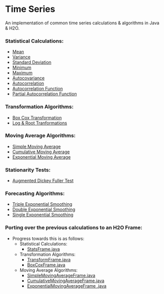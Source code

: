 # Time Series

An implementation of common time series calculations & algorithms in Java & H2O.

### Statistical Calculations:
- [Mean](https://github.com/navdeep-G/timeseries-java/blob/master/src/main/java/util/Stats.java#L11)
- [Variance](https://github.com/navdeep-G/timeseries-java/blob/master/src/main/java/util/Stats.java#L23)
- [Standard Deviation](https://github.com/navdeep-G/timeseries-java/blob/master/src/main/java/util/Stats.java#L37)
- [Minimum](https://github.com/navdeep-G/timeseries-java/blob/master/src/main/java/util/Stats.java#L49)
- [Maximum](https://github.com/navdeep-G/timeseries-java/blob/master/src/main/java/util/Stats.java#L54)
- [Autocovariance](https://github.com/navdeep-G/timeseries-java/blob/master/src/main/java/util/Stats.java#L59) 
- [Autocorrelation](https://github.com/navdeep-G/timeseries-java/blob/master/src/main/java/util/Stats.java#L76)
- [Autocorrelation Function](https://github.com/navdeep-G/timeseries-java/blob/master/src/main/java/util/Stats.java#L83)
- [Partial Autocorrelation Function](https://github.com/navdeep-G/timeseries-java/blob/master/src/main/java/util/Stats.java#L94)

### Transformation Algorithms:
- [Box Cox Transformation](https://github.com/navdeep-G/timeseries-java/blob/master/src/main/java/transform/BoxCox.java)
- [Log & Root Tranformations](https://github.com/navdeep-G/timeseries-java/blob/master/src/main/java/transform/Transform.java)

### Moving Average Algorithms:
- [Simple Moving Average](https://github.com/navdeep-G/timeseries-java/blob/master/src/main/java/movingaverage/SimpleMovingAverage.java)
- [Cumulative Moving Average](https://github.com/navdeep-G/timeseries-java/blob/master/src/main/java/movingaverage/CumulativeMovingAverage.java)
- [Exponential Moving Average](https://github.com/navdeep-G/timeseries-java/blob/master/src/main/java/movingaverage/ExponentialMovingAverage.java)

### Stationarity Tests:
- [Augmented Dickey Fuller Test](https://github.com/navdeep-G/timeseries-java/blob/master/src/main/java/tests/AugmentedDickeyFuller.java) 

### Forecasting Algorithms:
- [Triple Exponential Smoothing](https://github.com/navdeep-G/timeseries-java/blob/master/src/main/java/algos/TripleExpSmoothing.java)
- [Double Exponential Smoothing](https://github.com/navdeep-G/timeseries-java/blob/master/src/main/java/algos/DoubleExpSmoothing.java)
- [Single Exponential Smoothing](https://github.com/navdeep-G/timeseries-java/blob/master/src/main/java/algos/SingleExpSmoothing.java)

### Porting over the previous calculations to an H2O Frame:
- Progress towards this is as follows:
  - Statistical Calculations:
    - [StatsFrame.java](https://github.com/navdeep-G/timeseries-java/blob/master/src/main/java/util/StatsFrame.java)
  - Transformation Algorithms: 
    - [TransformFrame.java](https://github.com/navdeep-G/timeseries-java/blob/master/src/main/java/transform/TransformFrame.java)
    - [BoxCoxFrame.java](https://github.com/navdeep-G/timeseries-java/blob/master/src/main/java/transform/BoxCoxFrame.java)
  - Moving Average Algorithms:
    - [SimpleMovingAverageFrame.java](https://github.com/navdeep-G/timeseries-java/blob/master/src/main/java/movingaverage/SimpleMovingAverageFrame.java) 
    - [CumulativeMovingAverageFrame.java](https://github.com/navdeep-G/timeseries-java/blob/master/src/main/java/movingaverage/CumulativeMovingAverageFrame.java)
    - [ExponentialMovingAverageFrame .java](https://github.com/navdeep-G/timeseries-java/blob/master/src/main/java/movingaverage/ExponentialMovingAverageFrame.java)
